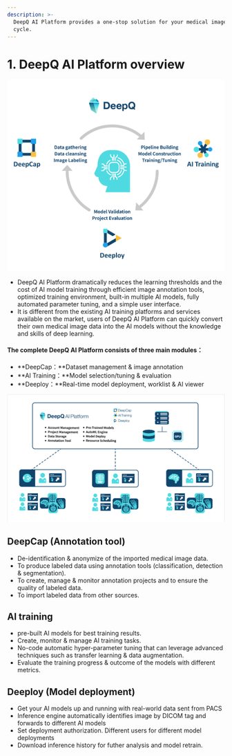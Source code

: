 ```yaml
---
description: >-
  DeepQ AI Platform provides a one-stop solution for your medical image MLOPs
  cycle.
---
```


# 1. DeepQ AI Platform overview

![](../.gitbook/assets/con-1-0-1.png)

* DeepQ AI Platform dramatically reduces the learning thresholds and the cost of AI model training through efficient image annotation tools, optimized training environment, built-in multiple AI models, fully automated parameter tuning, and a simple user interface.
* It is different from the existing AI training platforms and services available on the market, users of DeepQ AI Platform can quickly convert their own medical image data into the AI models without the knowledge and skills of deep learning.

#### The complete DeepQ AI Platform consists of three main modules：

* \*\*DeepCap：\*\*Dataset management & image annotation
* \*\*AI Training：\*\*Model selection/tuning & evaluation
* \*\*Deeploy：\*\*Real-time model deployment, worklist & AI viewer

![](../.gitbook/assets/con-1-0-2.png)

## **DeepCap (Annotation tool)**

* De-identification & anonymize of the imported medical image data.
* To produce labeled data using annotation tools (classification, detection & segmentation).
* To create, manage & monitor annotation projects and to ensure the quality of labeled data.
* To import labeled data from other sources.

## **AI training**

* pre-built AI models for best training results.
* Create, monitor & manage AI training tasks.
* No-code automatic hyper-parameter tuning that can leverage advanced techniques such as transfer learning & data augmentation.
* Evaluate the training progress & outcome of the models with different metrics.

## **Deeploy (Model deployment)**

* Get your AI models up and running with real-world data sent from PACS
* Inference engine automatically identifies image by DICOM tag and forwards to different AI models
* Set deployment authorization. Different users for different model deployments
* Download inference history for futher analysis and model retrain.
